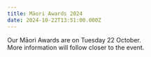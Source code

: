 ```yaml
---
title: Māori Awards 2024
date: 2024-10-22T13:51:00.000Z
---
```

Our Māori Awards are on Tuesday 22 October.  
More information will follow closer to the event.
